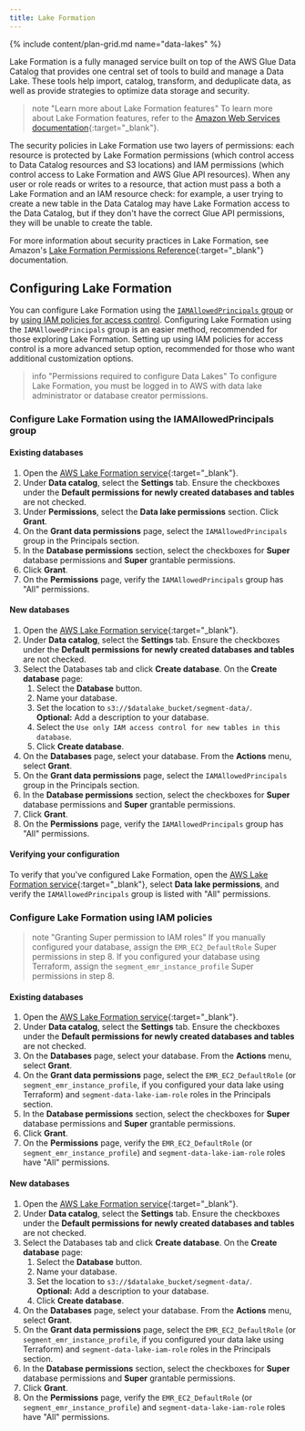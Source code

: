```yaml
---
title: Lake Formation
---
```


{% include content/plan-grid.md name="data-lakes" %}

Lake Formation is a fully managed service built on top of the AWS Glue Data Catalog that provides one central set of tools to build and manage a Data Lake. These tools help import, catalog, transform, and deduplicate data, as well as provide strategies to optimize data storage and security.

> note "Learn more about Lake Formation features"
> To learn more about Lake Formation features, refer to the [Amazon Web Services documentation](https://aws.amazon.com/lake-formation/features/){:target="_blank"}.

The security policies in Lake Formation use two layers of permissions: each resource is protected by Lake Formation permissions (which control access to Data Catalog resources and S3 locations) and IAM permissions (which control access to Lake Formation and AWS Glue API resources). When any user or role reads or writes to a resource, that action must pass a both a Lake Formation and an IAM resource check: for example, a user trying to create a new table in the Data Catalog may have Lake Formation access to the Data Catalog, but if they don't have the correct Glue API permissions, they will be unable to create the table. 

For more information about security practices in Lake Formation, see Amazon's [Lake Formation Permissions Reference](https://docs.aws.amazon.com/lake-formation/latest/dg/lf-permissions-reference.html){:target="_blank"} documentation. 

## Configuring Lake Formation
You can configure Lake Formation using the [`IAMAllowedPrincipals` group](#configuring-lake-formation-using-the-iamallowedprincipals-group) or by [using IAM policies for access control](#configuring-lake-formation-using-iam-policies). Configuring Lake Formation using the `IAMAllowedPrincipals` group is an easier method, recommended for those exploring Lake Formation. Setting up using IAM policies for access control is a more advanced setup option, recommended for those who want additional customization options. 

> info "Permissions required to configure Data Lakes"
> To configure Lake Formation, you must be logged in to AWS with data lake administrator or database creator permissions. 

### Configure Lake Formation using the IAMAllowedPrincipals group

#### Existing databases
1. Open the [AWS Lake Formation service](https://console.aws.amazon.com/lakeformation/){:target="_blank"}.
2. Under **Data catalog**, select the **Settings** tab. Ensure the checkboxes under the **Default permissions for newly created databases and tables** are not checked. 
3. Under **Permissions**, select the **Data lake permissions** section. Click **Grant**.
4. On the **Grant data permissions** page, select the `IAMAllowedPrincipals` group in the Principals section.
5. In the **Database permissions** section, select the checkboxes for **Super** database permissions and **Super** grantable permissions.
6. Click **Grant**. 
7. On the **Permissions** page, verify the `IAMAllowedPrincipals` group has "All" permissions.

#### New databases
1. Open the [AWS Lake Formation service](https://console.aws.amazon.com/lakeformation/){:target="_blank"}.
2. Under **Data catalog**, select the **Settings** tab. Ensure the checkboxes under the **Default permissions for newly created databases and tables** are not checked. 
3. Select the Databases tab and click **Create database**. On the **Create database** page:
    1. Select the **Database** button.
    2. Name your database. 
    3. Set the location to `s3://$datalake_bucket/segment-data/`. <br/> **Optional:** Add a description to your database.
    4. Select the `Use only IAM access control for new tables in this database`.
    5. Click **Create database**.
4. On the **Databases** page, select your database. From the **Actions** menu, select **Grant**. 
5. On the **Grant data permissions** page, select the `IAMAllowedPrincipals` group in the Principals section.
6. In the **Database permissions** section, select the checkboxes for **Super** database permissions and **Super** grantable permissions.
7. Click **Grant**. 
8. On the **Permissions** page, verify the `IAMAllowedPrincipals` group has "All" permissions.

#### Verifying your configuration
To verify that you've configured Lake Formation, open the [AWS Lake Formation service](https://console.aws.amazon.com/lakeformation/){:target="_blank"}, select **Data lake permissions**, and verify the `IAMAllowedPrincipals` group is listed with "All" permissions.

### Configure Lake Formation using IAM policies

> note "Granting Super permission to IAM roles"
> If you manually configured your database, assign the `EMR_EC2_DefaultRole` Super permissions in step 8. If you configured your database using Terraform, assign the `segment_emr_instance_profile` Super permissions in step 8. 

#### Existing databases
1. Open the [AWS Lake Formation service](https://console.aws.amazon.com/lakeformation/){:target="_blank"}.
2. Under **Data catalog**, select the **Settings** tab. Ensure the checkboxes under the **Default permissions for newly created databases and tables** are not checked.
3. On the **Databases** page, select your database. From the **Actions** menu, select **Grant**. 
5. On the **Grant data permissions** page, select the `EMR_EC2_DefaultRole` (or `segment_emr_instance_profile`, if you configured your data lake using Terraform) and `segment-data-lake-iam-role` roles in the Principals section.
6. In the **Database permissions** section, select the checkboxes for **Super** database permissions and **Super** grantable permissions.
7. Click **Grant**. 
8. On the **Permissions** page, verify the `EMR_EC2_DefaultRole` (or `segment_emr_instance_profile`) and `segment-data-lake-iam-role` roles have "All" permissions.

#### New databases
1. Open the [AWS Lake Formation service](https://console.aws.amazon.com/lakeformation/){:target="_blank"}.
2. Under **Data catalog**, select the **Settings** tab. Ensure the checkboxes under the **Default permissions for newly created databases and tables** are not checked.
3. Select the Databases tab and click **Create database**. On the **Create database** page:
    1. Select the **Database** button.
    2. Name your database. 
    3. Set the location to `s3://$datalake_bucket/segment-data/`. <br/> **Optional:** Add a description to your database.
    4. Click **Create database**.
4. On the **Databases** page, select your database. From the **Actions** menu, select **Grant**. 
5. On the **Grant data permissions** page, select the `EMR_EC2_DefaultRole` (or `segment_emr_instance_profile`, if you configured your data lake using Terraform) and `segment-data-lake-iam-role` roles in the Principals section.
6. In the **Database permissions** section, select the checkboxes for **Super** database permissions and **Super** grantable permissions.
7. Click **Grant**. 
8. On the **Permissions** page, verify the `EMR_EC2_DefaultRole` (or `segment_emr_instance_profile`) and `segment-data-lake-iam-role` roles have "All" permissions. 